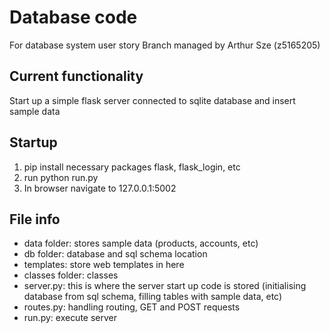 # Database code

For database system user story
Branch managed by Arthur Sze (z5165205)

## Current functionality

Start up a simple flask server connected to sqlite database and insert sample data

## Startup

1. pip install necessary packages flask, flask_login, etc
2. run python run.py
3. In browser navigate to 127.0.0.1:5002

## File info

- data folder: stores sample data (products, accounts, etc)
- db folder: database and sql schema location
- templates: store web templates in here
- classes folder: classes
- server.py: this is where the server start up code is stored (initialising database from sql schema, filling tables with sample data, etc)
- routes.py: handling routing, GET and POST requests
- run.py: execute server
